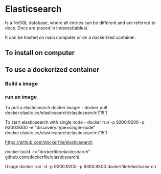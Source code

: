 # Elasticsearch

Is a NoSQL database, where all entries can be different and are referred to docs.
Docs are placed in indexes(tables).

It can be hosted on main computer or on a dockerized container.

## To install on computer

## To use a dockerized container

### Build a image

### run an image

To pull a elasticsearch docker image: - docker pull docker.elastic.co/elasticsearch/elasticsearch:7.15.1

To start elasticsearch with single node - docker run -p 9200:9200 -p 9300:9300 -e "discovery.type=single-node" docker.elastic.co/elasticsearch/elasticsearch:7.15.1

https://github.com/dockerfile/elasticsearch

docker build -t="dockerfile/elasticsearch" github.com/dockerfile/elasticsearch)

Usage
docker run -d -p 9200:9200 -p 9300:9300 dockerfile/elasticsearch
